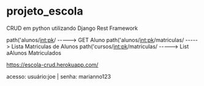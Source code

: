 # projeto_escola

CRUD em python utilizando Django Rest Framework

  
 path('alunos/<int:pk>/             -----> GET Aluno
 path('alunos/<int:pk>/matriculas/  -----> Lista Matriculas de Alunos
 path('cursos/<int:pk>/matriculas/  -----> List aAlunos Matriculados
  

https://escola-crud.herokuapp.com/

acesso:
  usuário:joe |
  senha: marianno123
